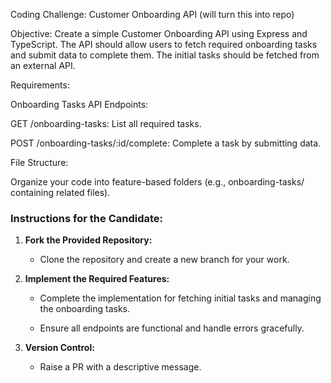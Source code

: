 Coding Challenge: Customer Onboarding API (will turn this into repo)

Objective: Create a simple Customer Onboarding API using Express and TypeScript. The API should allow users to fetch required onboarding tasks and submit data to complete them. The initial tasks should be fetched from an external API.

Requirements:

Onboarding Tasks API Endpoints:

GET /onboarding-tasks: List all required tasks.

POST /onboarding-tasks/:id/complete: Complete a task by submitting data.

File Structure:

Organize your code into feature-based folders (e.g., onboarding-tasks/ containing related files).

### Instructions for the Candidate:

1. **Fork the Provided Repository:**

   - Clone the repository and create a new branch for your work.

   

2. **Implement the Required Features:**

   - Complete the implementation for fetching initial tasks and managing the onboarding tasks.

   - Ensure all endpoints are functional and handle errors gracefully.

3. **Version Control:**

   - Raise a PR with a descriptive message.